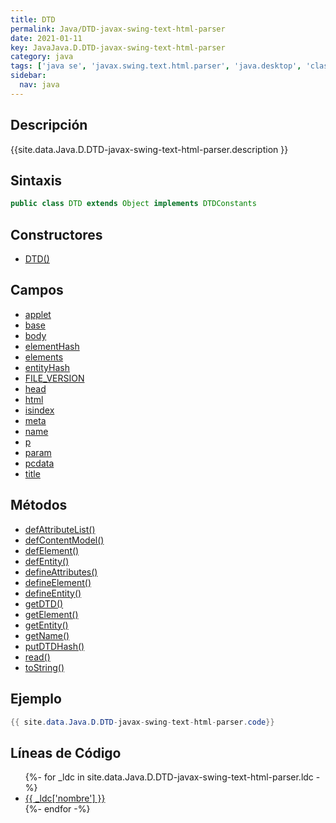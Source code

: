 ```yaml
---
title: DTD
permalink: Java/DTD-javax-swing-text-html-parser
date: 2021-01-11
key: JavaJava.D.DTD-javax-swing-text-html-parser
category: java
tags: ['java se', 'javax.swing.text.html.parser', 'java.desktop', 'clase java', 'Java 1.0']
sidebar: 
  nav: java
---
```


## Descripción
{{site.data.Java.D.DTD-javax-swing-text-html-parser.description }}

## Sintaxis
~~~java
public class DTD extends Object implements DTDConstants
~~~

## Constructores
* [DTD()](/Java/DTD-javax-swing-text-html-parser/DTD/)

## Campos
* [applet](/Java/DTD-javax-swing-text-html-parser/applet)
* [base](/Java/DTD-javax-swing-text-html-parser/base)
* [body](/Java/DTD-javax-swing-text-html-parser/body)
* [elementHash](/Java/DTD-javax-swing-text-html-parser/elementHash)
* [elements](/Java/DTD-javax-swing-text-html-parser/elements)
* [entityHash](/Java/DTD-javax-swing-text-html-parser/entityHash)
* [FILE_VERSION](/Java/DTD-javax-swing-text-html-parser/FILE_VERSION)
* [head](/Java/DTD-javax-swing-text-html-parser/head)
* [html](/Java/DTD-javax-swing-text-html-parser/html)
* [isindex](/Java/DTD-javax-swing-text-html-parser/isindex)
* [meta](/Java/DTD-javax-swing-text-html-parser/meta)
* [name](/Java/DTD-javax-swing-text-html-parser/name)
* [p](/Java/DTD-javax-swing-text-html-parser/p)
* [param](/Java/DTD-javax-swing-text-html-parser/param)
* [pcdata](/Java/DTD-javax-swing-text-html-parser/pcdata)
* [title](/Java/DTD-javax-swing-text-html-parser/title)

## Métodos
* [defAttributeList()](/Java/DTD-javax-swing-text-html-parser/defAttributeList)
* [defContentModel()](/Java/DTD-javax-swing-text-html-parser/defContentModel)
* [defElement()](/Java/DTD-javax-swing-text-html-parser/defElement)
* [defEntity()](/Java/DTD-javax-swing-text-html-parser/defEntity)
* [defineAttributes()](/Java/DTD-javax-swing-text-html-parser/defineAttributes)
* [defineElement()](/Java/DTD-javax-swing-text-html-parser/defineElement)
* [defineEntity()](/Java/DTD-javax-swing-text-html-parser/defineEntity)
* [getDTD()](/Java/DTD-javax-swing-text-html-parser/getDTD)
* [getElement()](/Java/DTD-javax-swing-text-html-parser/getElement)
* [getEntity()](/Java/DTD-javax-swing-text-html-parser/getEntity)
* [getName()](/Java/DTD-javax-swing-text-html-parser/getName)
* [putDTDHash()](/Java/DTD-javax-swing-text-html-parser/putDTDHash)
* [read()](/Java/DTD-javax-swing-text-html-parser/read)
* [toString()](/Java/DTD-javax-swing-text-html-parser/toString)

## Ejemplo
~~~java
{{ site.data.Java.D.DTD-javax-swing-text-html-parser.code}}
~~~

## Líneas de Código
<ul>
{%- for _ldc in site.data.Java.D.DTD-javax-swing-text-html-parser.ldc -%}
   <li>
       <a href="{{_ldc['url'] }}">{{ _ldc['nombre'] }}</a>
   </li>
{%- endfor -%}
</ul>
